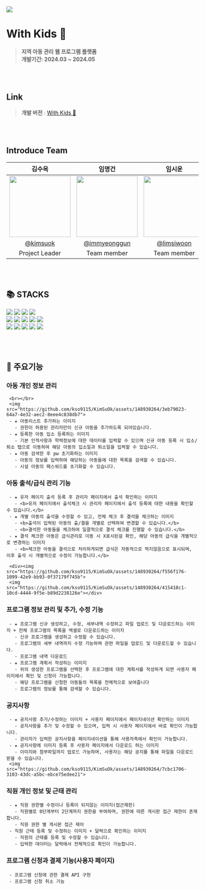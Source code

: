 <div>
  <img src="https://capsule-render.vercel.app/api?type=waving&color=#F1C232&height=150&section=header" />

# With Kids 🐣

> **지역 아동 관리 웹 프로그램 플랫폼** <br/> **개발기간: 2024.03 ~ 2024.05**

<br></br>

## Link
> **개발 버전** : [With Kids 📝](http://3.35.135.209:3000) <br/>

<br></br>

## Introduce Team

|      김수옥       |          임명건         |       임시운         |                                                                                                               
| :------------------------------------------------------------------------------: | :---------------------------------------------------------------------------------------------------------------------------------------------------: | :---------------------------------------------------------------------------------------------------------------------------------------------------------------------------------------------------: | 
|   <img width="160px" src="이미지주소" />    |                      <img width="160px" src="이미지주소" />    |                   <img width="160px" src="이미지주소"/>   |
|   [@kimsuok](https://github.com/kso9115)   |    [@immyeonggun](https://github.com/img4029)  | [@limsiwoon](https://github.com/Limsiwoon)  |
| Project Leader | Team member | Team member |

<br></br>

## 📚 STACKS
<div> 
  <img src="https://img.shields.io/badge/java-007396?style=for-the-badge&logo=java&logoColor=white"> 
  <img src="https://img.shields.io/badge/spring-6DB33F?style=for-the-badge&logo=spring&logoColor=white"> 
  <img src="https://img.shields.io/badge/oracle-F80000?style=for-the-badge&logo=oracle&logoColor=white"> 
  <img src="https://img.shields.io/badge/mysql-4479A1?style=for-the-badge&logo=mysql&logoColor=white"> 
  <br>
  
  <img src="https://img.shields.io/badge/html5-E34F26?style=for-the-badge&logo=html5&logoColor=white"> 
  <img src="https://img.shields.io/badge/css-1572B6?style=for-the-badge&logo=css3&logoColor=white"> 
  <img src="https://img.shields.io/badge/javascript-F7DF1E?style=for-the-badge&logo=javascript&logoColor=black"> 
  <img src="https://img.shields.io/badge/react-61DAFB?style=for-the-badge&logo=react&logoColor=black"> 
  <img src="https://img.shields.io/badge/node.js-339933?style=for-the-badge&logo=Node.js&logoColor=white">
  <br>

  <img src="https://img.shields.io/badge/amazonaws-232F3E?style=for-the-badge&logo=amazonaws&logoColor=white"> 
  <img src="https://img.shields.io/badge/apache tomcat-F8DC75?style=for-the-badge&logo=apachetomcat&logoColor=white">
  <img src="https://img.shields.io/badge/github-181717?style=for-the-badge&logo=github&logoColor=white">
  <img src="https://img.shields.io/badge/git-F05032?style=for-the-badge&logo=git&logoColor=white">
  <img src="https://img.shields.io/badge/fontawesome-339AF0?style=for-the-badge&logo=fontawesome&logoColor=white">
  <br>
</div>

<br></br>

## 🔎 주요기능
### 아동 개인 정보 관리 ###
     <br></br>
     <img src="https://github.com/kso9115/KimSuOk/assets/148930264/3eb79023-64a7-4e32-aec2-8eee4c838db7">
     - ★ 아동리스트 추가하는 이미지
       - 권한이 허용된 관리자만이 신규 아동을 추가하도록 되어있습니다.
     - ★ 등록한 아동 입소 등록하는 이미지
       - 기본 인적사항과 학력정보에 대한 데이터를 입력할 수 있으며 신규 아동 등록 시 입소/퇴소 탭으로 이동하여 해당 아동의 입소일과 퇴소일을 입력할 수 있습니다.
     - ★ 아동 검색한 후 pw 초기화하는 이미지
       - 아동의 정보를 입력하여 해당하는 아동들에 대한 목록을 검색할 수 있습니다.
       - 시설 아동의 패스워드를 초기화할 수 있습니다.
       
### 아동 출석/급식 관리 기능
     - ★ 유저 페이지 출석 등록 후 관리자 페이지에서 출석 확인하는 이미지
       - <b>유저 페이지에서 출석체크 시 관리자 페이지에서 출석 등록에 대한 내용을 확인할 수 있습니다.</b>
     - ★ 개별 아동의 출석을 수정할 수 있고, 전체 체크 후 결석을 체크하는 이미지
       - <b>출석이 입력된 아동의 출/결을 개별로 선택하여 변경할 수 있습니다.</b>
       - <b>결석한 아동들을 체크하여 일괄적으로 결석 체크를 진행할 수 있습니다.</b>
     - ★ 결석 체크한 아동은 급식관리로 이동 시 X표시된걸 확인, 해당 아동의 급식을 개별적으로 변경하는 이미지
       - <b>체크한 아동을 결석으로 처리하게되면 급식은 자동적으로 먹지않음으로 표시되며, 이후 출석 시 개별적으로 수정이 가능합니다.</b>

     <div><img src="https://github.com/kso9115/KimSuOk/assets/148930264/f556f176-1099-42e9-bb93-0f37179f745b">
     <img src="https://github.com/kso9115/KimSuOk/assets/148930264/415418c1-10cd-4444-9f5e-b89d2238126e"></div>

### 프로그램 정보 관리 및 추가, 수정 기능
     - ★ 프로그램 신규 생성하고, 수정, 세부내역 수정하고 파일 업로드 및 다운로드하는 이미지 + 전체 프로그램의 목록을 엑셀로 다운로드하는 이미지
       - 신규 프로그램을 생성하고 수정할 수 있습니다.
       - 프로그램의 세부 내역까지 수정 가능하며 관련 파일을 업로드 및 다운로드할 수 있습니다.
       - 프로그램 내역 다운로드
     - ★ 프로그램 계획서 작성하는 이미지
       - 위의 생성한 프로그램을 선택한 후 프로그램에 대한 계획서를 작성하게 되면 사용자 페이지에서 확인 및 신청이 가능합니다.
       - 해당 프로그램을 신청한 아동들의 목록을 전체적으로 보여줍니다
       - 프로그램의 정보를 통해 검색할 수 있습니다.
  
### 공지사항
     - ★ 공지사항 추가/수정하는 이미지 + 사용자 페이지에서 페이지네이션 확인하는 이미지
       - 공지사항을 추가 및 수정할 수 있으며, 입력 시 사용자 페이지에서 바로 확인이 가능합니다.
       - 관리자가 입력한 공지사항을 페이지네이션을 통해 사용자측에서 확인이 가능합니다.
     - ★ 공지사항에 이미지 등록 후 사용자 페이지에서 다운로드 하는 이미지
       - 이미지와 첨부파일까지 업로드 가능하며, 사용자는 해당 공지를 통해 파일을 다운로드 받을 수 있습니다.
     <img src="https://github.com/kso9115/KimSuOk/assets/148930264/7cbc1706-3103-43dc-a5bc-ebce75edee21">

### 직원 개인 정보 및 근태 관리
     - ★ 직원 권한별 수정이나 등록이 되지않는 이미지(접근제한)
       - 직원별로 0단계부터 2단계까지 권한을 부여하며, 권한에 따른 게시판 접근 제한이 존재합니다.
       - 직원 권한 별 게시판 접근 제어
     - 직원 근태 등록 및 수정하는 이미지 + 달력으로 확인하는 이미지
       - 직원의 근태를 등록 및 수정할 수 있습니다.
       - 입력한 데이터는 달력에서 전체적으로 확인이 가능합니다.
       
### 프로그램 신청과 결제 기능(사용자 페이지)
     - 프로그램 신청에 관한 결제 API 구현
     - 프로그램 신청 취소 기능


